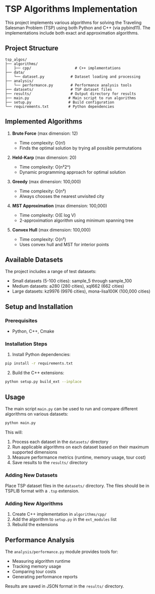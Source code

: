 # TSP Algorithms Implementation

This project implements various algorithms for solving the Traveling Salesman Problem (TSP) using both Python and C++ (via pybind11). The implementations include both exact and approximation algorithms.

## Project Structure

```
tsp_algos/
├── algorithms/
│   ├── cpp/                    # C++ implementations
├── data/
│   └── dataset.py            # Dataset loading and processing
├── analysis/
│   └── performance.py        # Performance analysis tools
├── datasets/                 # TSP dataset files
├── results/                  # Output directory for results
├── main.py                  # Main script to run algorithms
├── setup.py                 # Build configuration
└── requirements.txt         # Python dependencies
```

## Implemented Algorithms

1. **Brute Force** (max dimension: 12)
   - Time complexity: O(n!)
   - Finds the optimal solution by trying all possible permutations

2. **Held-Karp** (max dimension: 20)
   - Time complexity: O(n²2ⁿ)
   - Dynamic programming approach for optimal solution

3. **Greedy** (max dimension: 100,000)
   - Time complexity: O(n²)
   - Always chooses the nearest unvisited city

4. **MST Approximation** (max dimension: 100,000)
   - Time complexity: O(E log V)
   - 2-approximation algorithm using minimum spanning tree


6. **Convex Hull** (max dimension: 100,000)
   - Time complexity: O(n²)
   - Uses convex hull and MST for interior points

## Available Datasets

The project includes a range of test datasets:
- Small datasets (5-100 cities): sample_5 through sample_100
- Medium datasets: a280 (280 cities), xql662 (662 cities)
- Large datasets: kz9976 (9976 cities), mona-lisa100K (100,000 cities)

## Setup and Installation

### Prerequisites

- Python, C++, Cmake

### Installation Steps

1. Install Python dependencies:
```bash
pip install -r requirements.txt
```

2. Build the C++ extensions:
```bash
python setup.py build_ext --inplace
```

## Usage

The main script `main.py` can be used to run and compare different algorithms on various datasets:

```bash
python main.py
```

This will:
1. Process each dataset in the `datasets/` directory
2. Run applicable algorithms on each dataset based on their maximum supported dimensions
3. Measure performance metrics (runtime, memory usage, tour cost)
4. Save results to the `results/` directory

### Adding New Datasets

Place TSP dataset files in the `datasets/` directory. The files should be in TSPLIB format with a `.tsp` extension.

### Adding New Algorithms

1. Create C++ implementation in `algorithms/cpp/`
2. Add the algorithm to `setup.py` in the `ext_modules` list
3. Rebuild the extensions

## Performance Analysis

The `analysis/performance.py` module provides tools for:
- Measuring algorithm runtime
- Tracking memory usage
- Comparing tour costs
- Generating performance reports

Results are saved in JSON format in the `results/` directory.
